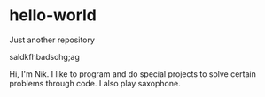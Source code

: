 # hello-world
Just another repository

saldkfhbadsohg;ag

Hi, I'm Nik. I like to program and do special projects to solve certain problems through code. I also play saxophone.
